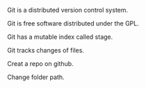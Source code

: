 Git is a distributed version control system.

Git is free software distributed under the GPL.

Git has a mutable index called stage.

Git tracks changes of files.

Creat a repo on github.

Change folder path.